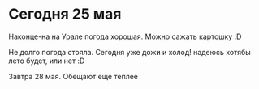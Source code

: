 # Сегодня 25 мая
Наконце-на на Урале погода хорошая. Можно сажать картошку :D

Не долго погода стояла. Сегодня уже дожи и холод!
надеюсь хотябы лето будет, или нет :D

Завтра 28 мая. Обещают еще теплее
